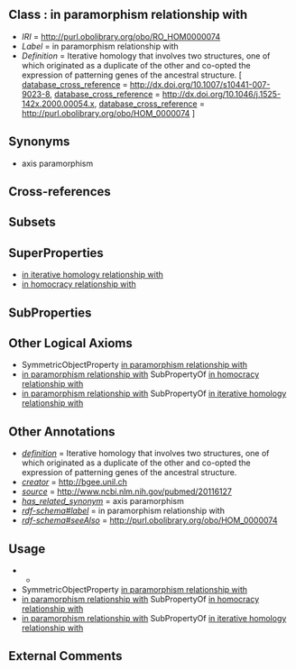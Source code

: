 
## Class : in paramorphism relationship with

 * *IRI* = http://purl.obolibrary.org/obo/RO_HOM0000074
 * *Label* = in paramorphism relationship with
 * *Definition* = Iterative homology that involves two structures, one of which originated as a duplicate of the other and co-opted the expression of patterning genes of the ancestral structure. [ [database_cross_reference](../../ef/oboInOwl#hasDbXref.md) = http://dx.doi.org/10.1007/s10441-007-9023-8, [database_cross_reference](../../ef/oboInOwl#hasDbXref.md) = http://dx.doi.org/10.1046/j.1525-142x.2000.00054.x, [database_cross_reference](../../ef/oboInOwl#hasDbXref.md) = http://purl.obolibrary.org/obo/HOM_0000074 ]

## Synonyms

 * axis paramorphism

## Cross-references


## Subsets


## SuperProperties

 * [in iterative homology relationship with](../../RO/66/RO_HOM0000066.md)
 * [in homocracy relationship with](../../RO/03/RO_HOM0000003.md)

## SubProperties


## Other Logical Axioms

 * SymmetricObjectProperty [in paramorphism relationship with](../../RO/74/RO_HOM0000074.md)
 * [in paramorphism relationship with](../../RO/74/RO_HOM0000074.md) SubPropertyOf [in homocracy relationship with](../../RO/03/RO_HOM0000003.md)
 * [in paramorphism relationship with](../../RO/74/RO_HOM0000074.md) SubPropertyOf [in iterative homology relationship with](../../RO/66/RO_HOM0000066.md)

## Other Annotations

 * *[definition](../../IAO/15/IAO_0000115.md)* = Iterative homology that involves two structures, one of which originated as a duplicate of the other and co-opted the expression of patterning genes of the ancestral structure.
 * *[creator](../../or/creator.md)* = http://bgee.unil.ch
 * *[source](../../ce/source.md)* = http://www.ncbi.nlm.nih.gov/pubmed/20116127
 * *[has_related_synonym](../../ym/oboInOwl#hasRelatedSynonym.md)* = axis paramorphism
 * *[rdf-schema#label](../../el/rdf-schema#label.md)* = in paramorphism relationship with
 * *[rdf-schema#seeAlso](../../so/rdf-schema#seeAlso.md)* = http://purl.obolibrary.org/obo/HOM_0000074

## Usage

 * -
 * SymmetricObjectProperty [in paramorphism relationship with](../../RO/74/RO_HOM0000074.md)
 * [in paramorphism relationship with](../../RO/74/RO_HOM0000074.md) SubPropertyOf [in homocracy relationship with](../../RO/03/RO_HOM0000003.md)
 * [in paramorphism relationship with](../../RO/74/RO_HOM0000074.md) SubPropertyOf [in iterative homology relationship with](../../RO/66/RO_HOM0000066.md)

## External Comments

